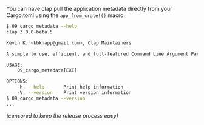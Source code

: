 You can have clap pull the application metadata directly from your Cargo.toml using the
`app_from_crate!()` macro.

```bash
$ 09_cargo_metadata --help
clap 3.0.0-beta.5

Kevin K. <kbknapp@gmail.com>, Clap Maintainers

A simple to use, efficient, and full-featured Command Line Argument Parser

USAGE:
    09_cargo_metadata[EXE]

OPTIONS:
    -h, --help       Print help information
    -V, --version    Print version information
$ 09_cargo_metadata --version
...
```
*(censored to keep the release process easy)*

